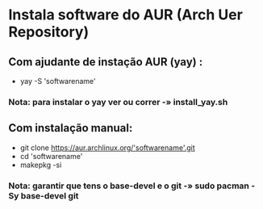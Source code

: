 # Instala software do AUR (Arch Uer Repository)

## Com ajudante de instação AUR (yay) :

- yay -S 'softwarename'

### Nota: para instalar o yay ver ou correr -» install_yay.sh

## Com instalação manual:

- git clone https://aur.archlinux.org/'softwarename'.git
- cd 'softwarename'
- makepkg -si

### Nota: garantir que tens o base-devel e o git -» sudo pacman -Sy base-devel git
